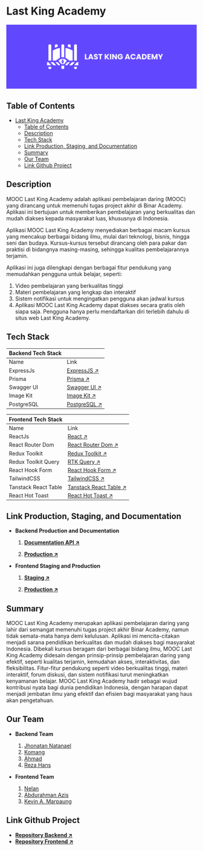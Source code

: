# Last King Academy

![Semantic description of image](/doc/images/logo.png "Last King Academy")

## Table of Contents

- [Last King Academy](#last-king-academy)
  - [Table of Contents](#table-of-contents)
  - [Description](#description)
  - [Tech Stack](#tech-stack)
  - [Link Production, Staging, and Documentation](#link-production-staging-and-documentation)
  - [Summary](#summary)
  - [Our Team](#our-team)
  - [Link Github Project](#link-github-project)

## Description

MOOC Last King Academy adalah aplikasi pembelajaran daring (MOOC) yang dirancang untuk memenuhi tugas project akhir di Binar Academy. Aplikasi ini bertujuan untuk memberikan pembelajaran yang berkualitas dan mudah diakses kepada masyarakat luas, khususnya di Indonesia.

Aplikasi MOOC Last King Academy menyediakan berbagai macam kursus yang mencakup berbagai bidang ilmu, mulai dari teknologi, bisnis, hingga seni dan budaya. Kursus-kursus tersebut dirancang oleh para pakar dan praktisi di bidangnya masing-masing, sehingga kualitas pembelajarannya terjamin.

Aplikasi ini juga dilengkapi dengan berbagai fitur pendukung yang memudahkan pengguna untuk belajar, seperti:

1. Video pembelajaran yang berkualitas tinggi
2. Materi pembelajaran yang lengkap dan interaktif
3. Sistem notifikasi untuk mengingatkan pengguna akan jadwal kursus
4. Aplikasi MOOC Last King Academy dapat diakses secara gratis oleh siapa saja. Pengguna hanya perlu mendaftarkan diri terlebih dahulu di situs web Last King Academy.

## Tech Stack

| Backend Tech Stack |                                                       |
| ------------------ | ----------------------------------------------------- |
| Name               | Link                                                  |
| ExpressJs          | [ExpressJS ↗️](https://expressjs.com/)                |
| Prisma             | [Prisma ↗️](https://www.prisma.io/)                   |
| Swagger UI         | [Swagger UI ↗️](https://swagger.io/tools/swagger-ui/) |
| Image Kit          | [Image Kit ↗️](https://imagekit.io/)                  |
| PostgreSQL         | [PostgreSQL ↗️](https://www.postgresql.org/)          |

| Frontend Tech Stack  |                                                                                  |
| -------------------- | -------------------------------------------------------------------------------- |
| Name                 | Link                                                                             |
| ReactJs              | [React ↗️](https://react.dev/)                                                   |
| React Router Dom     | [React Router Dom ↗️](https://reactrouter.com)                                   |
| Redux Toolkit        | [Redux Toolkit ↗️](https://redux-toolkit.js.org/)                                |
| Redux Toolkit Query  | [RTK Query ↗️](https://redux-toolkit.js.org/tutorials/rtk-query)                 |
| React Hook Form      | [React Hook Form ↗️](https://www.react-hook-form.com/)                           |
| TailwindCSS          | [TailwindCSS ↗️](https://tailwindcss.com/)                                       |
| Tanstack React Table | [Tanstack React Table ↗️](https://tanstack.com/table/v8/docs/guide/introduction) |
| React Hot Toast      | [React Hot Toast ↗️](https://react-hot-toast.com/)                               |

## Link Production, Staging, and Documentation

- **Backend Production and Documentation**

  1. **[Documentation API ↗️](https://final-project-km5-b16-production-0f84.up.railway.app/documentation/#/)**

  2. **[Production ↗️](https://final-project-km5-b16-production-0f84.up.railway.app/)**

- **Frontend Staging and Production**

  1. **[Staging ↗️](https://last-king-academy-staging.pemudasukses.tech/)**

  2. **[Production ↗️](https://last-king-academy.vercel.app/)**

## Summary

MOOC Last King Academy merupakan aplikasi pembelajaran daring yang lahir dari semangat memenuhi tugas project akhir Binar Academy, namun tidak semata-mata hanya demi kelulusan. Aplikasi ini mencita-citakan menjadi sarana pendidikan berkualitas dan mudah diakses bagi masyarakat Indonesia. Dibekali kursus beragam dari berbagai bidang ilmu, MOOC Last King Academy didesain dengan prinsip-prinsip pembelajaran daring yang efektif, seperti kualitas terjamin, kemudahan akses, interaktivitas, dan fleksibilitas. Fitur-fitur pendukung seperti video berkualitas tinggi, materi interaktif, forum diskusi, dan sistem notifikasi turut meningkatkan kenyamanan belajar. MOOC Last King Academy hadir sebagai wujud kontribusi nyata bagi dunia pendidikan Indonesia, dengan harapan dapat menjadi jembatan ilmu yang efektif dan efisien bagi masyarakat yang haus akan pengetahuan.

## Our Team

- **Backend Team**

  1. [Jhonatan Natanael](https://github.com/jonathanqwerty)
  2. [Komang](https://github.com/Jhonitay)
  3. [Ahmad](https://github.com/Yoga838)
  4. [Reza Hans](https://github.com/Rezahans)

- **Frontend Team**
  1. [Nelan](https://github.com/NelanJoe)
  2. [Abdurahman Azis](https://github.com/Azzaxy1)
  3. [Kevin A. Marpaung](https://github.com/KevinMarpaung)

## Link Github Project

- **[Repository Backend ↗️](https://github.com/jonathanqwerty/FINAL-PROJECT-KM5-B16)**
- **[Repository Frontend ↗️](https://github.com/NelanJoe/final-project-fe-binar)**

